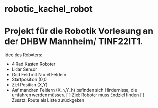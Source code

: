 # robotic_kachel_robot
# Projekt für die Robotik Vorlesung an der DHBW Mannheim/ TINF22IT1.
Idee des Roboters:

- 4 Rad Kasten Roboter
- Lidar Sensor
- Grid Feld mit N x M Feldern
- Startposition (0,0)
- Ziel Position (X,Y)
- Auf manchen Feldern (X_h,Y_h) befinden sich Hindernisse, die umfahren werden müssen.
[ ] Ziel: Roboter muss Endziel finden
[ ] Zusatz: Route als Liste zurückgeben
